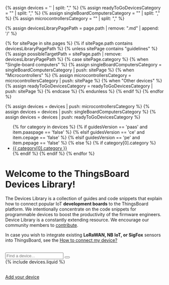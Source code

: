 <script type="text/javascript">

    var reportedSearchInputs = [];
    var searchPageCount = 0;

    document.onmousemove = function(e) {
        var event = e || window.event;
        window.mouseX = event.clientX;
        window.mouseY = event.clientY;
        if (checkMouseMoved()) {
            checkSearchInput();
        }
    };

    jqueryDefer(function () {
        $( document ).ready(function() {
            var searchInput = $('#searchGuideInput');
            searchInput.keyup(function () {
                window.typeMouseX = window.mouseX;
                window.typeMouseY = window.mouseY;
                filterGuides();
            });
            searchInput.blur(function () {
                checkSearchInput();
            });
            searchInput.focus(
                function () {
                    $(this).parent('#searchGuideBox').addClass('focused');
                }).blur(
                function () {
                    $(this).parent('#searchGuideBox').removeClass('focused');
                });
            filterGuides();
        });
    });

    function checkMouseMoved () {
        if (typeof window.typeMouseX === "undefined" || typeof window.typeMouseY === "undefined") {
            return false;
        }
        return window.typeMouseX !== window.mouseX && window.typeMouseY !== window.mouseY;
    }

    function filterGuides() {
        $('.device-guides-list').find('.device-guide-container').not('.filtered').removeClass('hidden');
        var guidesBlock = $('.device-guides-block').not('.filtered');
        guidesBlock.removeClass('hidden');
        searchPageCount = 0;
        var searchText = $('#searchGuideInput').val();

        var keywords = searchText.split(' ');
        if (keywords && keywords.length) {
            var keyRegexps = [];
            for (var i=0;i<keywords.length;i++) {
                if (keywords[i].length) {
                    keyRegexps.push(new RegExp(keywords[i].toLowerCase()));
                }
            }
            guidesBlock.each( function() {
                var containers = $( this ).find('.device-guide-container').not('.filtered');
                var total = containers.length;
                containers.each( function() {
                    var paragraphs = $(this).find('p');
                    var text = '';
                    paragraphs.each( function() {
                        text += $(this).html();
                        text += ' ';
                    });
                    var matches = testKeywords(keyRegexps, text.toLowerCase());
                    if (!matches) {
                        $( this ).addClass('hidden');
                        total--;
                    }
                });
                searchPageCount += total;
                if (!total) {
                    $( this ).addClass('hidden');
                }
            });
        }
    }
    
    function testKeywords(keyRegexps, input) {
        var result = true;
        for (var i=0;i<keyRegexps.length;i++) {
            result = result && keyRegexps[i].test(input);
        }
        return result;
    }

    function checkSearchInput() {
        var searchText = $('#searchGuideInput').val().trim();
        if (searchText.length >=3 && reportedSearchInputs.indexOf(searchText) === -1) {
            reportSearchInput(searchText);
            reportedSearchInputs.push(searchText);
        }
    }

    function reportSearchInput(searchText) {

        if (!ga.hasOwnProperty("loaded") || ga.loaded !== true) {
            return;
        }

        ga(
            "send", "event", "Guides", "search",
            searchText, searchPageCount
        );
    }
    
</script>

{% assign devices = '' | split: "," %}
{% assign readyToGoDevicesCategory = "" | split: "," %}
{% assign singleBoardComputersCategory = "" | split: "," %}
{% assign microcontrollersCategory = "" | split: "," %}

{% assign devicesLibraryPagePath = page.path | remove: ".md" | append: '/' %}

{% for sitePage in site.pages %}
{% if sitePage.path contains devicesLibraryPagePath %}
{% unless sitePage contains "guidelines" %}
{% assign possibleTargetPath = sitePage.path | remove: devicesLibraryPagePath %}
{% case sitePage.category %}
    {% when "Single-board computers" %}
        {% assign singleBoardComputersCategory = singleBoardComputersCategory | push: sitePage %}
    {% when "Microcontrollers" %}
        {% assign microcontrollersCategory = microcontrollersCategory | push: sitePage %}
    {% when "Other devices" %}
        {% assign readyToGoDevicesCategory = readyToGoDevicesCategory | push: sitePage %}
{% endcase %}
{% endunless %}
{% endif %}
{% endfor %}

{% assign devices = devices | push: microcontrollersCategory %}
{% assign devices = devices | push: singleBoardComputersCategory %}
{% assign devices = devices | push: readyToGoDevicesCategory %}

<ul id="markdown-toc">
    {% for category in devices %}
    {% if guidesVersion == 'paas' and item.paaspage == 'false' %}
    {% elsif guidesVersion == 'ce' and item.cepage == 'false' %}
    {% elsif guidesVersion == 'pe' and item.pepage == 'false' %}
    {% else %}
        {% if category[0].category %}
        <li>
            <a href="#AnchorID{{ category[0].category | remove: " " }}" id="markdown-toc-AnchorID{{ category[0].category | remove: " " }}">{{ category[0].category }}</a>
        </li>
        {% endif %}
    {% endif %}
    {% endfor %}
</ul>

<h1 style="font-size: 28px;">Welcome to the ThingsBoard Devices Library!</h1>

The Devices Library is a collection of guides and code snippets that explain how to connect popular IoT **development boards** to the ThingsBoard platform.
We intentionally concentrate on the code snippets for programmable devices to boost the productivity of the firmware engineers.
Device Library is a constantly extending resource. We encourage our community members to [contribute](/docs/{{page.docsPrefix}}devices-library/guidelines/).

In case you wish to integrate existing **LoRaWAN, NB IoT, or SigFox** sensors into ThingsBoard, see the [How to connect my device?](/docs/{{page.docsPrefix}}getting-started-guides/connectivity/)

<br>

<div class="device-guides">
    <div class="filter-panel">
        <div id="searchGuideBox">
            <input type="text" id="searchGuideInput" placeholder="Find a device...">
            <button class="searchButton"></button>
        </div>
    </div>
    {% include devices.liquid %}
</div>

<br>

<a href="/docs/{{page.docsPrefix}}devices-library/guidelines/" class="n-button add-device">Add your device</a>
